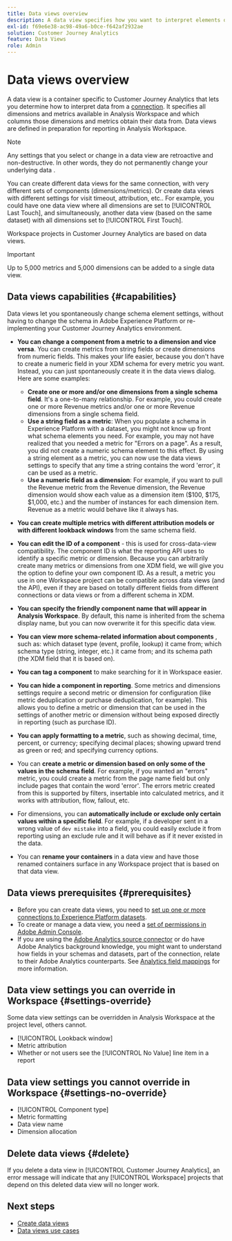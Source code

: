```yaml
---
title: Data views overview
description: A data view specifies how you want to interpret elements of the data in the Customer Journey Analytics connection, such as metrics, dimensions, sessions, etc..
exl-id: f69e6e38-ac98-49a6-b0ce-f642af2932ae
solution: Customer Journey Analytics
feature: Data Views
role: Admin
---
```

# Data views overview

A data view is a container specific to Customer Journey Analytics that lets you determine how to interpret data from a [connection](/help/connections/create-connection.md). It specifies all dimensions and metrics available in Analysis Workspace and which columns those dimensions and metrics obtain their data from. Data views are defined in preparation for reporting in Analysis Workspace.

>[!NOTE]
>
>Any settings that you select or change in a data view are retroactive and non-destructive. In other words, they do not permanently change your underlying data .

You can create different data views for the same connection, with very different sets of components (dimensions/metrics). Or create data views with different settings for visit timeout, attribution, etc.. For example, you could have one data view where all dimensions are set to [!UICONTROL Last Touch], and simultaneously, another data view (based on the same dataset) with all dimensions set to [!UICONTROL First Touch].

Workspace projects in Customer Journey Analytics are based on data views.

>[!IMPORTANT]
>
>Up to 5,000 metrics and 5,000 dimensions can be added to a single data view.

## Data views capabilities {#capabilities}

Data views let you spontaneously change schema element settings, without having to change the schema in Adobe Experience Platform or re-implementing your Customer Journey Analytics environment.

* **You can change a component from a metric to a dimension and vice versa**. You can create metrics from string fields or create dimensions from numeric fields. This makes your life easier, because you don't have to create a numeric field in your XDM schema for every metric you want. Instead, you can just spontaneously create it in the data views dialog. Here are some examples:
  * **Create one or more and/or one dimensions from a single schema field**. It's a one-to-many relationship. For example, you could create one or more Revenue metrics and/or one or more Revenue dimensions from a single schema field.
  * **Use a string field as a metric**: When you populate a schema in Experience Platform with a dataset, you might not know up front what schema elements you need. For example, you may not have realized that you needed a metric for "Errors on a page". As a result, you did not create a numeric schema element to this effect. By using a string element as a metric, you can now use the data views settings to specify that any time a string contains the word 'error', it can be used as a metric.
  * **Use a numeric field as a dimension**: For example, if you want to pull the Revenue metric from the Revenue dimension, the Revenue dimension would show each value as a dimension item ($100, $175, $1,000, etc.) and the number of instances for each dimension item. Revenue as a metric would behave like it always has.
  
* **You can create multiple metrics with different attribution models or with different lookback windows** from the same schema field.

* **You can edit the ID of a component** - this is used for cross-data-view compatibility. The component ID is what the reporting API uses to identify a specific metric or dimension. Because you can arbitrarily create many metrics or dimensions from one XDM field, we will give you the option to define your own component ID. As a result, a metric you use in one Workspace project can be compatible across data views (and the API), even if they are based on totally different fields from different connections or data views or from a different schema in XDM.

* **You can specify the friendly component name that will appear in Analysis Workspace**. By default, this name is inherited from the schema display name, but you can now overwrite it for this specific data view.

* **You can view more schema-related information about components** , such as: which dataset type (event, profile, lookup) it came from; which schema type (string, integer, etc.) it came from; and its schema path (the XDM field that it is based on).

* **You can tag a component** to make searching for it in Workspace easier.

* **You can hide a component in reporting**. Some metrics and dimensions settings require a second metric or dimension for configuration (like metric deduplication or purchase deduplication, for example). This allows you to define a metric or dimension that can be used in the settings of another metric or dimension without being exposed directly in reporting (such as purchase ID).

* **You can apply formatting to a metric**, such as showing decimal, time, percent, or currency; specifying decimal places; showing upward trend as green or red; and specifying currency options.

* You can **create a metric or dimension based on only some of the values in the schema field**. For example, if you wanted an "errors" metric, you could create a metric from the page name field but only include pages that contain the word 'error'. The errors metric created from this is supported by filters, insertable into calculated metrics, and it works with attribution, flow, fallout, etc.

* For dimensions, you can **automatically include or exclude only certain values within a specific field**. For example, if a developer sent in a wrong value of `dev mistake` into a field, you could easily exclude it from reporting using an exclude rule and it will behave as if it never existed in the data.

* You can **rename your containers** in a data view and have those renamed containers surface in any Workspace project that is based on that data view.

## Data views prerequisites {#prerequisites}

* Before you can create data views, you need to [set up one or more connections to Experience Platform datasets](/help/connections/create-connection.md).
* To create or manage a data view, you need a [set of permissions in Adobe Admin Console](https://experienceleague.adobe.com/docs/analytics-platform/using/cja-overview/cja-overview.html#admin-access-permissions). 
* If you are using the [Adobe Analytics source connector](/help/data-ingestion/analytics.md) or do have Adobe Analytics background knowledge, you might want to understand how fields in your schemas and datasets, part of the connection, relate to their Adobe Analytics counterparts. See [Analytics field mappings](https://experienceleague.adobe.com/docs/experience-platform/sources/connectors/adobe-applications/mapping/analytics.html?lang=en) for more information.

## Data view settings you can override in Workspace {#settings-override}

Some data view settings can be overridden in Analysis Workspace at the project level, others cannot.

* [!UICONTROL Lookback window]
* Metric attribution
* Whether or not users see the [!UICONTROL No Value] line item in a report

## Data view settings you cannot override in Workspace {#settings-no-override}

* [!UICONTROL Component type]
* Metric formatting
* Data view name
* Dimension allocation

## Delete data views {#delete}

If you delete a data view in [!UICONTROL Customer Journey Analytics], an error message will indicate that any [!UICONTROL Workspace] projects that depend on this deleted data view will no longer work.

## Next steps

* [Create data views](/help/data-views/create-dataview.md)
* [Data views use cases](/help/use-cases/data-views/data-views-usecases.md)
